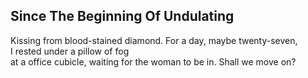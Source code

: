 Since The Beginning Of Undulating
---------------------------------
Kissing from blood-stained diamond. For a day, maybe twenty-seven,  
I rested under a pillow of fog  
at a office cubicle, waiting for the woman to be in. Shall we move on?  
